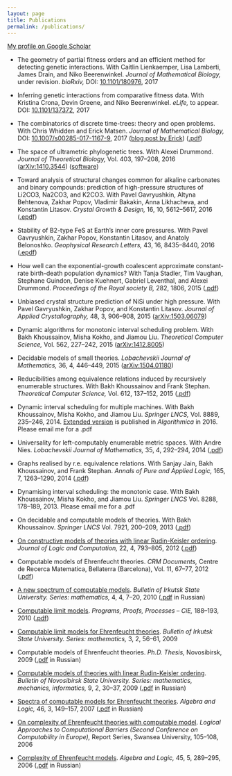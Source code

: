 ```yaml
---
layout: page
title: Publications
permalink: /publications/
---
```


[My profile on Google Scholar](https://scholar.google.com/citations?hl=en&user=coK1R-kAAAAJ&view_op=list_works&sortby=pubdate)

- The geometry of partial fitness orders and an efficient method for detecting genetic interactions.
  With Caitlin Lienkaemper, Lisa Lamberti, James Drain, and Niko Beerenwinkel.
  *Journal of Mathematical Biology,* under revision.
  <i>bioRxiv,</i> DOI: [10.1101/180976](https://doi.org/10.1101/180976), 2017

- Inferring genetic interactions from comparative fitness data.
  With Kristina Crona, Devin Greene, and Niko Beerenwinkel.
  <i>eLife,</i> to appear. DOI: [10.1101/137372](https://doi.org/10.1101/137372), 2017

- The combinatorics of discrete time-trees: theory and open problems.
  With Chris Whidden and Erick Matsen.
  <i>Journal of Mathematical Biology,</i> DOI: [10.1007/s00285-017-1167-9](http://dx.doi.org/10.1007/s00285-017-1167-9), 2017
  ([blog post by Erick](http://matsen.fredhutch.org/general/2016/07/11/discrete-time-tree.html))
  ([.pdf](https://link.springer.com/content/pdf/10.1007%2Fs00285-017-1167-9.pdf))

- The space of ultrametric phylogenetic trees.
  With Alexei Drummond.
  <i>Journal of Theoretical Biology,</i> Vol. 403, 197–208, 2016
  ([arXiv:1410.3544](http://arxiv.org/abs/1410.3544)) ([software](https://github.com/gavruskin/tauGeodesic/))

- Toward analysis of structural changes common for alkaline carbonates and binary compounds: prediction of high-pressure structures of Li2CO3, Na2CO3, and K2CO3.
  With Pavel Gavryushkin, Altyna Behtenova, Zakhar Popov, Vladimir Bakakin, Anna Likhacheva, and Konstantin Litasov.
  <i>Crystal Growth &amp; Design,</i> 16, 10, 5612–5617, 2016
  ([.epdf](http://pubs.acs.org/doi/pdf/10.1021/acs.cgd.5b01793))

- Stability of B2-type FeS at Earth’s inner core pressures.
  With Pavel Gavryushkin, Zakhar Popov, Konstantin Litasov, and Anatoly Belonoshko.
  <i>Geophysical Research Letters,</i> 43, 16, 8435–8440, 2016
  ([.epdf](http://onlinelibrary.wiley.com/doi/10.1002/2016GL069374/epdf))

- How well can the exponential-growth coalescent approximate constant-rate birth-death population dynamics?
  With Tanja Stadler, Tim Vaughan, Stephane Guindon, Denise Kuehnert, Gabriel Leventhal, and Alexei Drummond.
  <i>Proceedings of the Royal society B,</i> 282, 1806, 2015
  ([.pdf](http://rspb.royalsocietypublishing.org/content/royprsb/282/1806/20150420.full.pdf))

- Unbiased crystal structure prediction of NiSi under high pressure.
  With Pavel Gavryushkin, Zakhar Popov, and Konstantin Litasov.
  <i>Journal of Applied Crystallography,</i> 48, 3, 906–908, 2015
  ([arXiv:1503.06079](http://arxiv.org/abs/1503.06079))

- Dynamic algorithms for monotonic interval scheduling problem.
  With Bakh Khoussainov, Misha Kokho, and Jiamou Liu.
  <i>Theoretical Computer Science,</i> Vol. 562, 227–242, 2015
  ([arXiv:1412.8005](http://arxiv.org/abs/1412.8005))

- Decidable models of small theories.
  <i>Lobachevskii Journal of Mathematics,</i> 36, 4, 446–449, 2015
  ([arXiv:1504.01180](http://arxiv.org/abs/1504.01180))

- Reducibilities among equivalence relations induced by recursively enumerable structures.
  With Bakh Khoussainov and Frank Stephan.
  <i>Theoretical Computer Science,</i> Vol. 612, 137–152, 2015
  ([.pdf](http://gavruskin.github.io/gks.pdf))

- Dynamic interval scheduling for multiple machines.
  With Bakh Khoussainov, Misha Kokho, and Jiamou Liu.
  <i>Springer LNCS,</i> Vol. 8889, 235–246, 2014.
  [Extended version](http://link.springer.com/article/10.1007/s00453-016-0148-5) is published in <i>Algorithmica</i> in 2016.
  Please email me for a .pdf

- Universality for left-computably enumerable metric spaces.
  With Andre Nies.
  <i>Lobachevskii Journal of Mathematics,</i> 35, 4, 292–294, 2014
  ([.pdf](https://www.dropbox.com/s/iy1vmyyg6ugc1en/Apr2014GavruskinNies_web.pdf))

- Graphs realised by r.e. equivalence relations.
  With Sanjay Jain, Bakh Khoussainov, and Frank Stephan.
  <i>Annals of Pure and Applied Logic, </i> 165, 7, 1263–1290, 2014
  ([.pdf](https://gavruskin.github.io/gjks.pdf))

- Dynamising interval scheduling: the monotonic case.
  With Bakh Khoussainov, Misha Kokho, and Jiamou Liu.
  <i>Springer LNCS</i> Vol. 8288, 178–189, 2013.
  Please email me for a .pdf

- On decidable and computable models of theories.
  With Bakh Khoussainov.
  <i>Springer LNCS</i> Vol. 7921, 200–209, 2013
  ([.pdf](https://www.dropbox.com/s/xqsof7m1ubow4bc/GK2012finalWeb.pdf))

- [On constructive models of theories with linear Rudin-Keisler ordering](http://logcom.oxfordjournals.org/content/22/4/793).
  <i>Journal of Logic and Computation,</i> 22, 4, 793–805, 2012
  ([.pdf](https://sites.google.com/a/gavruskin.com/alexander/publications/2009.pdf?attredirects=0))

- Computable models of Ehrenfeucht theories.
  <i>CRM Documents,</i> Centre de Recerca Matematica, Bellaterra (Barcelona), Vol. 11, 67–77, 2012
  ([.pdf](https://sites.google.com/a/gavruskin.com/alexander/publications/2011.pdf?attredirects=0))

- [A new spectrum of computable models](http://isu.ru/izvestia/journal.html?journal=o-1375-1292905343159).
  <i>Bulletin of Irkutsk State University. Series: mathematics,</i> 4, 4, 7–20, 2010
  ([.pdf](https://sites.google.com/a/gavruskin.com/alexander/publications/2010-2.pdf?attredirects=0) in Russian)

- [Computable limit models](http://www.cie2010.uac.pt/contents/accepted_papers.html).
  <i>Programs, Proofs, Processes – CiE,</i> 188–193, 2010
  ([.pdf](https://sites.google.com/a/gavruskin.com/alexander/publications/2010.pdf?attredirects=0))

- [Computable limit models for Ehrenfeucht theories](http://isu.ru/izvestia/journal.html?journal=o-761-1271828572833).
  <i>Bulletin of Irkutsk State University. Series: mathematics,</i> 3, 2, 56–61, 2009

- Computable models of Ehrenfeucht theories.
  <i>Ph.D. Thesis,</i> Novosibirsk, 2009
  ([.pdf](https://sites.google.com/a/gavruskin.com/alexander/publications/thesis.pdf?attredirects=0) in Russian)

- [Computable models of theories with linear Rudin-Keisler ordering](http://www.nsu.ru/vestnik/math/list.html).
  <i>Bulletin of Novosibirsk State University. Series: mathematics, mechanics, informatics,</i> 9, 2, 30–37, 2009
  ([.pdf](https://sites.google.com/a/gavruskin.com/alexander/publications/2009-2.pdf?attredirects=0) in Russian)

- [ Spectra of computable models for Ehrenfeucht theories](http://www.springerlink.com/content/3p72n5621670q252/?p=2d76f72ad7f94334982bdc772a70ef1c&amp;pi=0).
  <i>Algebra and Logic,</i> 46, 3, 149–157, 2007
  ([.pdf](https://sites.google.com/a/gavruskin.com/alexander/publications/2006.pdf?attredirects=0) in Russian)

- [On complexity of Ehrenfeucht theories with computable model](http://www.cs.swan.ac.uk/cie06/giveabs.php?109).
  <i>Logical Approaches to Computational Barriers (Second Conference on Computability in Europe),</i> Report Series, Swansea University, 105–108, 2006

- [Complexity of Ehrenfeucht models](http://www.springerlink.com/content/x8545j2752463772/).
  <i>Algebra and Logic,</i> 45, 5, 289–295, 2006
  ([.pdf](https://sites.google.com/a/gavruskin.com/alexander/publications/2004.pdf?attredirects=0) in Russian)
